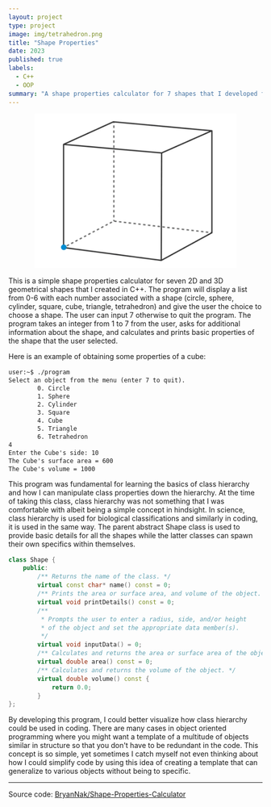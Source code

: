 ```yaml
---
layout: project
type: project
image: img/tetrahedron.png
title: "Shape Properties"
date: 2023
published: true
labels:
  - C++
  - OOP
summary: "A shape properties calculator for 7 shapes that I developed for ICS 212."
---
```

<p align="center">
<img class="img-fluid" width="400" src="../img/cube.png">
</p>
This is a simple shape properties calculator for seven 2D and 3D geometrical shapes that I created in C++. The program will display a list from 0-6 with each number associated with a shape (circle, sphere, cylinder, square, cube, triangle, tetrahedron) and give the user the choice to choose a shape. The user can input 7 otherwise to quit the program. The program takes an integer from 1 to 7 from the user, asks for additional information about the shape, and calculates and prints basic properties of the shape that the user selected.   

Here is an example of obtaining some properties of a cube:

```
user:~$ ./program
Select an object from the menu (enter 7 to quit).
        0. Circle
        1. Sphere
        2. Cylinder
        3. Square
        4. Cube
        5. Triangle
        6. Tetrahedron
4
Enter the Cube's side: 10
The Cube's surface area = 600
The Cube's volume = 1000
```

This program was fundamental for learning the basics of class hierarchy and how I can manipulate class properties down the hierarchy. At the time of taking this class, class hierarchy was not something that I was comfortable with albeit being a simple concept in hindsight. In science, class hierarchy is used for biological classifications and similarly in coding, it is used in the same way. The parent abstract Shape class is used to provide basic details for all the shapes while the latter classes can spawn their own specifics within themselves.

```cpp
class Shape {
	public:
		/** Returns the name of the class. */
		virtual const char* name() const = 0;
		/** Prints the area or surface area, and volume of the object. */
		virtual void printDetails() const = 0;
		/**
		 * Prompts the user to enter a radius, side, and/or height
		 * of the object and set the appropriate data member(s).
		 */
		virtual void inputData() = 0;
		/** Calculates and returns the area or surface area of the object. */
		virtual double area() const = 0;
		/** Calculates and returns the volume of the object. */
		virtual double volume() const {
			return 0.0;
		}     
};   
```
By developing this program, I could better visualize how class hierarchy could be used in coding. There are many cases in object oriented programming where you might want a template of a multitude of objects similar in structure so that you don't have to be redundant in the code. This concept is so simple, yet sometimes I catch myself not even thinking about how I could simplify code by using this idea of creating a template that can generalize to various objects without being to specific.
<hr>

Source code: <a href="https://github.com/BryanNak/Shape-Properties-Calculator"><i class="large github icon "></i>BryanNak/Shape-Properties-Calculator</a>
